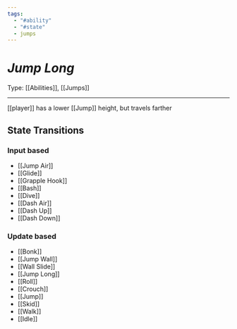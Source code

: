 ```yaml
---
tags:
  - "#ability"
  - "#state"
  - jumps
---
```

# _Jump Long_

Type: [[Abilities]], [[Jumps]]

----


[[player]] has a lower [[Jump]] height, but travels farther 


## State Transitions

### Input based

* [[Jump Air]]
* [[Glide]]
* [[Grapple Hook]]
* [[Bash]]
* [[Dive]]
* [[Dash Air]]
* [[Dash Up]]
* [[Dash Down]]

### Update based

* [[Bonk]]
* [[Jump Wall]]
* [[Wall Slide]]
* [[Jump Long]]
* [[Roll]]
* [[Crouch]]
* [[Jump]]
* [[Skid]]
* [[Walk]]
* [[Idle]]